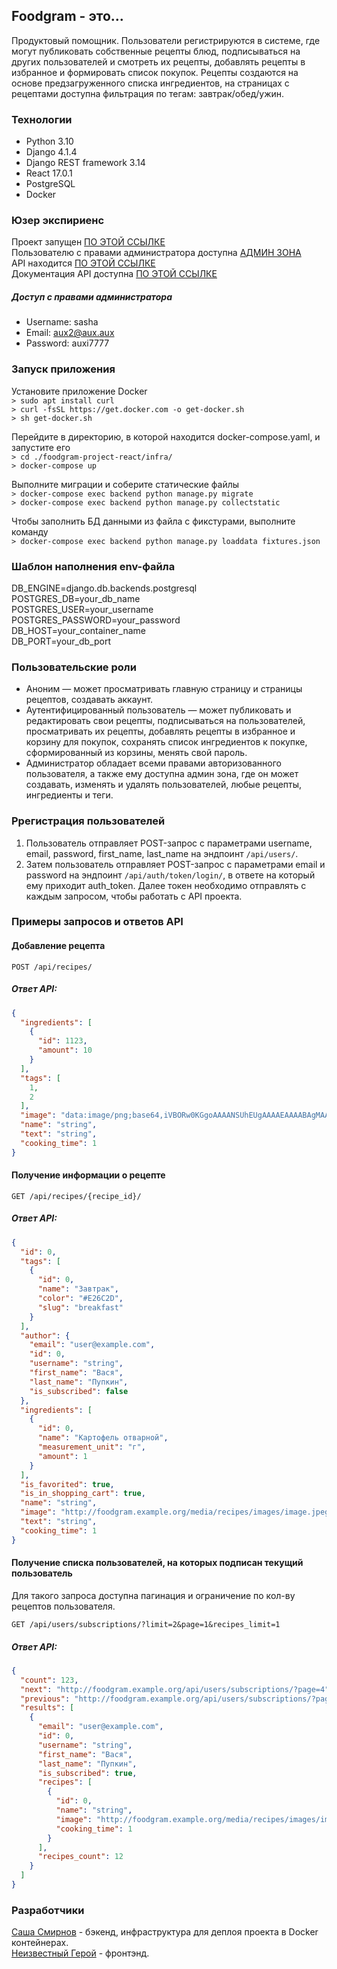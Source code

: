 ## Foodgram - это...

Продуктовый помощник. Пользователи регистрируются в системе, где могут публиковать собственные рецепты блюд, подписываться на других пользователей и смотреть их рецепты, добавлять рецепты в избранное и формировать список покупок. Рецепты создаются на основе предзагруженного списка ингредиентов, на страницах с рецептами доступна фильтрация по тегам: завтрак/обед/ужин.

### Технологии
* Python 3.10
* Django 4.1.4
* Django REST framework 3.14
* React 17.0.1
* PostgreSQL
* Docker

### Юзер экспириенс
Проект запущен [ПО ЭТОЙ ССЫЛКЕ](http://aux.sytes.net)  
Пользователю с правами администратора доступна [АДМИН ЗОНА](http://aux.sytes.net/admin)  
API находится [ПО ЭТОЙ ССЫЛКЕ](http://aux.sytes.net/api)  
Документация API доступна [ПО ЭТОЙ ССЫЛКЕ](http://aux.sytes.net/api/docs/)  

##### Доступ с правами администратора
* Username: sasha
* Email: aux2@aux.aux
* Password: auxi7777

### Запуск приложения
Установите приложение Docker  
`> sudo apt install curl`  
`> curl -fsSL https://get.docker.com -o get-docker.sh`  
`> sh get-docker.sh`  

Перейдите в директорию, в которой находится docker-compose.yaml, и запустите его  
`> cd ./foodgram-project-react/infra/`  
`> docker-compose up`  

Выполните миграции и соберите статические файлы  
`> docker-compose exec backend python manage.py migrate`  
`> docker-compose exec backend python manage.py collectstatic`  

Чтобы заполнить БД данными из файла с фикстурами, выполните команду  
`> docker-compose exec backend python manage.py loaddata fixtures.json`  

### Шаблон наполнения env-файла
DB_ENGINE=django.db.backends.postgresql  
POSTGRES_DB=your_db_name  
POSTGRES_USER=your_username  
POSTGRES_PASSWORD=your_password  
DB_HOST=your_container_name  
DB_PORT=your_db_port  

### Пользовательские роли
* Аноним — может просматривать главную страницу и страницы рецептов, создавать аккаунт.  
* Аутентифицированный пользователь — может публиковать и редактировать свои рецепты, подписываться на пользователей, просматривать их рецепты, добавлять рецепты в избранное и корзину для покупок, сохранять список ингредиентов к покупке, сформированный из корзины, менять свой пароль.  
* Администратор обладает всеми правами авторизованного пользователя, а также ему доступна админ зона, где он может создавать, изменять и удалять пользователей, любые рецепты, ингредиенты и теги.  

### Ррегистрация пользователей
1. Пользователь отправляет POST-запрос с параметрами username, email, password, first_name, last_name на эндпоинт `/api/users/`.
2. Затем пользователь отправляет POST-запрос с параметрами email и password на эндпоинт `/api/auth/token/login/`, в ответе на который ему приходит auth_token. Далее токен необходимо отправлять с каждым запросом, чтобы работать с API проекта.  

### Примеры запросов и ответов API  

#### Добавление рецепта  

  `POST /api/recipes/`
##### Ответ API:

```json
{
  "ingredients": [
    {
      "id": 1123,
      "amount": 10
    }
  ],
  "tags": [
    1,
    2
  ],
  "image": "data:image/png;base64,iVBORw0KGgoAAAANSUhEUgAAAAEAAAABAgMAAABieywaAAAACVBMVEUAAAD///9fX1/S0ecCAAAACXBIWXMAAA7EAAAOxAGVKw4bAAAACklEQVQImWNoAAAAggCByxOyYQAAAABJRU5ErkJggg==",
  "name": "string",
  "text": "string",
  "cooking_time": 1
}
```
 
#### Получение информации о рецепте  

  `GET /api/recipes/{recipe_id}/`
##### Ответ API:

```json
{
  "id": 0,
  "tags": [
    {
      "id": 0,
      "name": "Завтрак",
      "color": "#E26C2D",
      "slug": "breakfast"
    }
  ],
  "author": {
    "email": "user@example.com",
    "id": 0,
    "username": "string",
    "first_name": "Вася",
    "last_name": "Пупкин",
    "is_subscribed": false
  },
  "ingredients": [
    {
      "id": 0,
      "name": "Картофель отварной",
      "measurement_unit": "г",
      "amount": 1
    }
  ],
  "is_favorited": true,
  "is_in_shopping_cart": true,
  "name": "string",
  "image": "http://foodgram.example.org/media/recipes/images/image.jpeg",
  "text": "string",
  "cooking_time": 1
}
```
#### Получение списка пользователей, на которых подписан текущий пользователь  

Для такого запроса доступна пагинация и ограничение по кол-ву рецептов пользователя.  

  `GET /api/users/subscriptions/?limit=2&page=1&recipes_limit=1`
##### Ответ API:

```json
{
  "count": 123,
  "next": "http://foodgram.example.org/api/users/subscriptions/?page=4",
  "previous": "http://foodgram.example.org/api/users/subscriptions/?page=2",
  "results": [
    {
      "email": "user@example.com",
      "id": 0,
      "username": "string",
      "first_name": "Вася",
      "last_name": "Пупкин",
      "is_subscribed": true,
      "recipes": [
        {
          "id": 0,
          "name": "string",
          "image": "http://foodgram.example.org/media/recipes/images/image.jpeg",
          "cooking_time": 1
        }
      ],
      "recipes_count": 12
    }
  ]
}
```

### Разработчики  
[Саша Смирнов](https://github.com/crush-on-anechka) - бэкенд, инфраструктура для деплоя проекта в Docker контейнерах.  
[Неизвестный Герой](https://github.com/yandex-praktikum) - фронтэнд.
